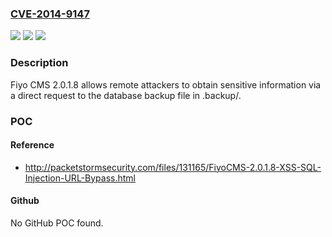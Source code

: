 ### [CVE-2014-9147](https://cve.mitre.org/cgi-bin/cvename.cgi?name=CVE-2014-9147)
![](https://img.shields.io/static/v1?label=Product&message=n%2Fa&color=blue)
![](https://img.shields.io/static/v1?label=Version&message=n%2Fa&color=blue)
![](https://img.shields.io/static/v1?label=Vulnerability&message=n%2Fa&color=brighgreen)

### Description

Fiyo CMS 2.0.1.8 allows remote attackers to obtain sensitive information via a direct request to the database backup file in .backup/.

### POC

#### Reference
- http://packetstormsecurity.com/files/131165/FiyoCMS-2.0.1.8-XSS-SQL-Injection-URL-Bypass.html

#### Github
No GitHub POC found.

